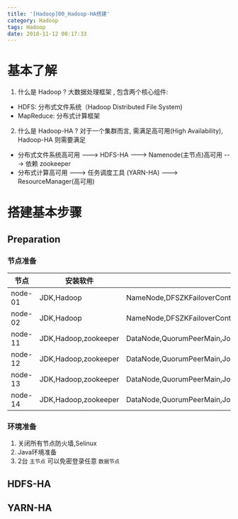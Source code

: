 ```yaml
---
title: '[Hadoop]00_Hadoop-HA搭建'
category: Hadoop
tags: Hadoop
date: 2018-11-12 00:17:33
---
```



# 基本了解

1. 什么是 Hadoop ?
大数据处理框架 , 包含两个核心组件: 
- HDFS:  分布式文件系统（Hadoop Distributed File System)
- MapReduce: 分布式计算框架
2. 什么是 Hadoop-HA ?
对于一个集群而言, 需满足高可用(High Availability), Hadoop-HA 则需要满足
- 分布式文件系统高可用   --->  HDFS-HA --->  Namenode(主节点)高可用 ---> 依赖 zookeeper
- 分布式计算高可用  ---> 任务调度工具 (YARN-HA)  --->  ResourceManager(高可用) 


# 搭建基本步骤

## Preparation

### 节点准备

|节点|安装软件|Jps|
|---|---|---|
|node-01| JDK,Hadoop | NameNode,DFSZKFailoverController,JournalNode,ResourceManager |
|node-02| JDK,Hadoop | NameNode,DFSZKFailoverController,JournalNode,ResourceManager |
|node-11| JDK,Hadoop,zookeeper  | DataNode,QuorumPeerMain,JournalNode,NodeManager |
|node-12| JDK,Hadoop,zookeeper  | DataNode,QuorumPeerMain,JournalNode,NodeManager |
|node-13| JDK,Hadoop,zookeeper  | DataNode,QuorumPeerMain,JournalNode,NodeManager |
|node-14| JDK,Hadoop,zookeeper  | DataNode,QuorumPeerMain,JournalNode,NodeManager |

### 环境准备

1. 关闭所有节点防火墙,Selinux
2. Java环境准备
3. 2台 `主节点` 可以免密登录任意 `数据节点`


## HDFS-HA


## YARN-HA
